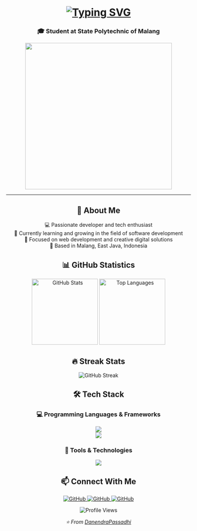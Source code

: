 <div align="center">

# [![Typing SVG](https://readme-typing-svg.demolab.com/?lines=👋+Hi,+I'm+Danendra+Nayaka+Passadhi)](https://git.io/typing-svg)


### 🎓 Student at State Polytechnic of Malang

<img src="https://user-images.githubusercontent.com/74038190/212749447-bfb7e725-6987-49d9-ae85-2015e3e7cc41.gif" width="400">

---

## 🚀 About Me

💻 Passionate developer and tech enthusiast  
🌱 Currently learning and growing in the field of software development  
🎯 Focused on web development and creative digital solutions  
📍 Based in Malang, East Java, Indonesia

## 📊 GitHub Statistics

<p align="center">
  <img src="https://github-readme-stats.vercel.app/api?username=DanendraPassadhi&show_icons=true&theme=radical&hide_border=true&bg_color=0D1117&title_color=F85D7F&icon_color=F8D866&text_color=FFFFFF" alt="GitHub Stats" height="180"/>
  <img src="https://github-readme-stats.vercel.app/api/top-langs/?username=DanendraPassadhi&theme=radical&hide_border=true&bg_color=0D1117&title_color=F85D7F&text_color=FFFFFF&layout=compact" alt="Top Languages" height="180"/>
</p>

## 🔥 Streak Stats

<p align="center">
  <img src="https://github-readme-streak-stats.herokuapp.com?user=DanendraPassadhi&theme=radical&hide_border=true&background=0D1117&stroke=F85D7F&ring=F85D7F&fire=F8D866&currStreakLabel=FFFFFF" alt="GitHub Streak" />
</p>

## 🛠️ Tech Stack

### 💻 Programming Languages & Frameworks
<p align="center">
  <img src="https://skillicons.dev/icons?i=java,html,css,js,php,python,dart&theme=dark" />
  <br>
  <img src="https://skillicons.dev/icons?i=laravel,flutter&theme=dark" />
</p>

### 🎨 Tools & Technologies
<p align="center">
  <img src="https://skillicons.dev/icons?i=git,vscode,figma,ps,pr&theme=dark" />
</p>

## 📫 Connect With Me

<p align="center">
  <a href="https://github.com/DanendraPassadhi">
    <img src="https://img.shields.io/badge/GitHub-100000?style=for-the-badge&logo=github&logoColor=white" alt="GitHub"/>
  </a>
  <a href="https://www.instagram.com/danendra71prime/">
    <img src="https://img.shields.io/badge/Instagram-100000?style=for-the-badge&logo=instagram&logoColor=white" alt="GitHub"/>
  </a>
  <a href="https://www.linkedin.com/in/danendra-nayaka-passadhi/">
    <img src="https://custom-icon-badges.demolab.com/badge/LinkedIn-0A66C2?logo=linkedin-white&logoColor=fff" alt="GitHub"/>
  </a>
</p>

<p align="center">
  <img src="https://komarev.com/ghpvc/?username=DanendraPassadhi&label=Profile%20Views&color=F85D7F&style=flat-square" alt="Profile Views" />
</p>

<p align="center">
  <i>⭐️ From <a href="https://github.com/DanendraPassadhi">DanendraPassadhi</a></i>
</p>

</div>
